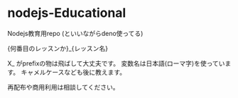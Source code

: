 # nodejs-Educational
Nodejs教育用repo (といいながらdeno使ってる)

{何番目のレッスンか}_{レッスン名}

X_ がprefixの物は飛ばして大丈夫です。
変数名は日本語(ローマ字)を使っています。
キャメルケースなども後に教えます。

再配布や商用利用は相談してください。